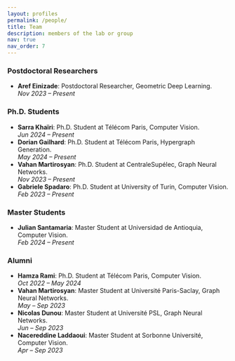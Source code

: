 ```yaml
---
layout: profiles
permalink: /people/
title: Team
description: members of the lab or group
nav: true
nav_order: 7
---
```


### Postdoctoral Researchers

- **Aref Einizade**: Postdoctoral Researcher, Geometric Deep Learning.  
  *Nov 2023 – Present*

### Ph.D. Students

- **Sarra Khaïri**: Ph.D. Student at Télécom Paris, Computer Vision.  
  *Jun 2024 – Present*
- **Dorian Gailhard**: Ph.D. Student at Télécom Paris, Hypergraph Generation.  
  *May 2024 – Present*
- **Vahan Martirosyan**: Ph.D. Student at CentraleSupélec, Graph Neural Networks.  
  *Nov 2023 – Present*
- **Gabriele Spadaro**: Ph.D. Student at University of Turin, Computer Vision.  
  *Feb 2023 – Present*

### Master Students

- **Julian Santamaria**: Master Student at Universidad de Antioquia, Computer Vision.  
  *Feb 2024 – Present*

### Alumni

- **Hamza Rami**: Ph.D. Student at Télécom Paris, Computer Vision.  
  *Oct 2022 – May 2024*
- **Vahan Martirosyan**: Master Student at Université Paris-Saclay, Graph Neural Networks.  
  *May – Sep 2023*
- **Nicolas Dunou**: Master Student at Université PSL, Graph Neural Networks.  
  *Jun – Sep 2023*
- **Nacereddine Laddaoui**: Master Student at Sorbonne Université, Computer Vision.  
  *Apr – Sep 2023*